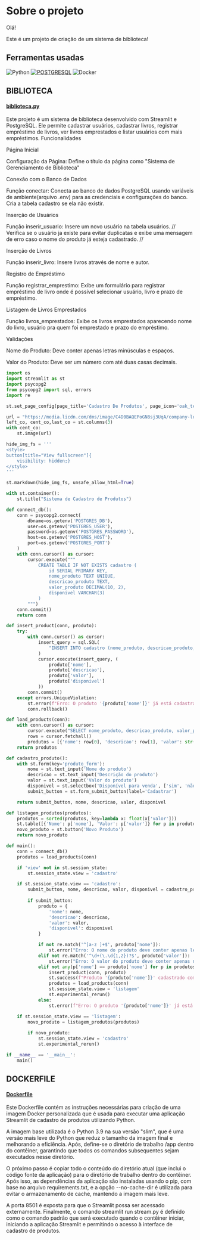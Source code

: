 # Sobre o projeto
Olá!

Este é um projeto de criação de um sistema de biblioteca!

## Ferramentas usadas

![Python](https://img.shields.io/badge/Python-00000F?style=for-the-badge&logo=python&logoColor=white)
[![POSTGRESQL](https://img.shields.io/badge/POSTGRES-00000F?style=for-the-badge&logo=POSTGRESQL&logoColor=white)]()
![Docker](https://img.shields.io/badge/docker-00000F.svg?style=for-the-badge&logo=docker&logoColor=white)

## BIBLIOTECA

#### [biblioteca.py](script_python/biblioteca.py)

Este projeto é um sistema de biblioteca desenvolvido com Streamlit e PostgreSQL. Ele permite cadastrar usuários, cadastrar livros, registrar empréstimo de livros, ver livros emprestados e listar usuários com mais empréstimos.
Funcionalidades

Página Inicial

Configuração da Página: Define o título da página como "Sistema de Gerenciamento de Biblioteca"

Conexão com o Banco de Dados

Função conectar: Conecta ao banco de dados PostgreSQL usando variáveis de ambiente(arquivo .env) para as credenciais e configurações do banco. Cria a tabela cadastro se ela não existir.

Inserção de Usuários

Função inserir_usuario: Insere um novo usuário na tabela usuários. // Verifica se o usuário ja existe para evitar duplicatas e exibe uma mensagem de erro caso o nome do produto já esteja cadastrado. //

Inserção de Livros

Função inserir_livro: Insere livros através de nome e autor.

Registro de Empréstimo

Função registrar_emprestimo: Exibe um formulário para registrar empréstimo de livro onde é possível selecionar usuário, livro e prazo de empréstimo.

Listagem de Livros Emprestados

Função livros_emprestados: Exibe os livros emprestados aparecendo nome do livro, usuário pra quem foi emprestado e prazo do empréstimo.

Validações

Nome do Produto: Deve conter apenas letras minúsculas e espaços.

Valor do Produto: Deve ser um número com até duas casas decimais.

```python
import os
import streamlit as st
import psycopg2
from psycopg2 import sql, errors
import re

st.set_page_config(page_title='Cadastro De Produtos', page_icon='oak_tecnologia_logo.jpeg')

url = "https://media.licdn.com/dms/image/C4D0BAQEPoGN8sj3UqA/company-logo_200_200/0/1631643331492/oak_tecnologia_logo?e=1727308800&v=beta&t=CbbRtCdNcpY-bOowMlbShuzXnHU23mwiYAfzucd-Trw"
left_co, cent_co,last_co = st.columns(3)
with cent_co:
    st.image(url)

hide_img_fs = '''
<style>
button[title="View fullscreen"]{
    visibility: hidden;}
</style>
'''

st.markdown(hide_img_fs, unsafe_allow_html=True)

with st.container():
    st.title("Sistema de Cadastro de Produtos")

def connect_db():
    conn = psycopg2.connect(
        dbname=os.getenv('POSTGRES_DB'),
        user=os.getenv('POSTGRES_USER'),
        password=os.getenv('POSTGRES_PASSWORD'),
        host=os.getenv('POSTGRES_HOST'),
        port=os.getenv('POSTGRES_PORT')
    )
    with conn.cursor() as cursor:
        cursor.execute("""
            CREATE TABLE IF NOT EXISTS cadastro (
                id SERIAL PRIMARY KEY,
                nome_produto TEXT UNIQUE,
                descricao_produto TEXT,
                valor_produto DECIMAL(10, 2),
                disponivel VARCHAR(3)
            )
        """)
    conn.commit()
    return conn

def insert_product(conn, produto):
    try:
        with conn.cursor() as cursor:
            insert_query = sql.SQL(
                "INSERT INTO cadastro (nome_produto, descricao_produto, valor_produto, disponivel) VALUES (%s, %s, %s, %s)"
            )
            cursor.execute(insert_query, (
                produto['nome'], 
                produto['descricao'], 
                produto['valor'], 
                produto['disponivel']
            ))
        conn.commit()
    except errors.UniqueViolation:
        st.error(f"Erro: O produto '{produto['nome']}' já está cadastrado.")
        conn.rollback()

def load_products(conn):
    with conn.cursor() as cursor:
        cursor.execute("SELECT nome_produto, descricao_produto, valor_produto, disponivel FROM cadastro")
        rows = cursor.fetchall()
        produtos = [{'nome': row[0], 'descricao': row[1], 'valor': str(row[2]), 'disponivel': row[3]} for row in rows]
    return produtos

def cadastro_produto():
    with st.form(key='produto_form'):
        nome = st.text_input('Nome do produto')
        descricao = st.text_input('Descrição do produto')
        valor = st.text_input('Valor do produto')
        disponivel = st.selectbox('Disponível para venda', ['sim', 'não'])
        submit_button = st.form_submit_button(label='Cadastrar')

    return submit_button, nome, descricao, valor, disponivel

def listagem_produtos(produtos):
    produtos = sorted(produtos, key=lambda x: float(x['valor']))
    st.table([{'Nome': p['nome'], 'Valor': p['valor']} for p in produtos])
    novo_produto = st.button('Novo Produto')
    return novo_produto

def main():
    conn = connect_db()
    produtos = load_products(conn)

    if 'view' not in st.session_state:
        st.session_state.view = 'cadastro' 

    if st.session_state.view == 'cadastro':
        submit_button, nome, descricao, valor, disponivel = cadastro_produto()
        
        if submit_button:
            produto = {
                'nome': nome,
                'descricao': descricao,
                'valor': valor,
                'disponivel': disponivel
            }

            if not re.match('^[a-z ]+$', produto['nome']):
                st.error("Erro: O nome do produto deve conter apenas letras minúsculas e sem caracteres especiais.")
            elif not re.match('^\d+(\.\d{1,2})?$', produto['valor']):
                st.error("Erro: O valor do produto deve conter apenas números e até duas casas decimais.")
            elif not any(p['nome'] == produto['nome'] for p in produtos):
                insert_product(conn, produto)
                st.success(f"Produto '{produto['nome']}' cadastrado com sucesso!")
                produtos = load_products(conn)
                st.session_state.view = 'listagem'
                st.experimental_rerun()
            else:
                st.error(f"Erro: O produto '{produto['nome']}' já está cadastrado.")

    if st.session_state.view == 'listagem':
        novo_produto = listagem_produtos(produtos)
        
        if novo_produto:
            st.session_state.view = 'cadastro'
            st.experimental_rerun()

if __name__ == '__main__':
    main()
```

## DOCKERFILE

#### [Dockerfile](scripts/Dockerfile)

Este Dockerfile contém as instruções necessárias para criação de uma imagem Docker personalizada que é usada para executar uma aplicação Streamlit de cadastro de produtos utilizando Python.

A imagem base utilizada é o Python 3.9 na sua versão "slim", que é uma versão mais leve do Python que reduz o tamanho da imagem final e melhorando a eficiência. Após, define-se o diretório de trabalho /app dentro do contêiner, garantindo que todos os comandos subsequentes sejam executados nesse diretório.

O próximo passo é copiar todo o conteúdo do diretório atual (que inclui o código fonte da aplicação) para o diretório de trabalho dentro do contêiner. Após isso, as dependências da aplicação são instaladas usando o pip, com base no arquivo requirements.txt, e a opção --no-cache-dir é utilizada para evitar o armazenamento de cache, mantendo a imagem mais leve.

A porta 8501 é exposta para que o Streamlit possa ser acessado externamente. Finalmente, o comando streamlit run stream.py é definido como o comando padrão que será executado quando o contêiner iniciar, iniciando a aplicação Streamlit e permitindo o acesso à interface de cadastro de produtos.


